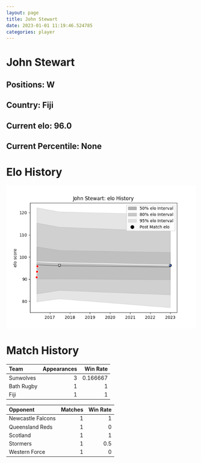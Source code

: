 ```yaml
---  
layout: page  
title: John Stewart  
date: 2023-01-01 11:19:46.524785  
categories: player  
---
```

# John Stewart

## Positions: W

## Country: Fiji

## Current elo: 96.0

## Current Percentile: None

# Elo History


![elo history](history_JohnStewart.png)
# Match History


| Team       |   Appearances |   Win Rate |
|:-----------|--------------:|-----------:|
| Sunwolves  |             3 |   0.166667 |
| Bath Rugby |             1 |   1        |
| Fiji       |             1 |   1        |

| Opponent          |   Matches |   Win Rate |
|:------------------|----------:|-----------:|
| Newcastle Falcons |         1 |        1   |
| Queensland Reds   |         1 |        0   |
| Scotland          |         1 |        1   |
| Stormers          |         1 |        0.5 |
| Western Force     |         1 |        0   |